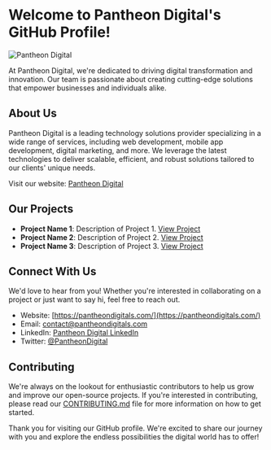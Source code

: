 # Welcome to Pantheon Digital's GitHub Profile!

![Pantheon Digital](https://pantheondigitals.com/assets/images/logo.svg)

At Pantheon Digital, we're dedicated to driving digital transformation and innovation. Our team is passionate about creating cutting-edge solutions that empower businesses and individuals alike.

## About Us

Pantheon Digital is a leading technology solutions provider specializing in a wide range of services, including web development, mobile app development, digital marketing, and more. We leverage the latest technologies to deliver scalable, efficient, and robust solutions tailored to our clients' unique needs.

Visit our website: [Pantheon Digital](https://pantheondigitals.com/)

## Our Projects

- **Project Name 1**: Description of Project 1. [View Project](#)
- **Project Name 2**: Description of Project 2. [View Project](#)
- **Project Name 3**: Description of Project 3. [View Project](#)

## Connect With Us

We'd love to hear from you! Whether you're interested in collaborating on a project or just want to say hi, feel free to reach out.

- Website: [https://pantheondigitals.com/](https://pantheondigitals.com/)
- Email: [contact@pantheondigitals.com](mailto:contact@pantheondigitals.com)
- LinkedIn: [Pantheon Digital LinkedIn](https://www.linkedin.com/company/pantheon-digitals/)
- Twitter: [@PantheonDigital](https://twitter.com/PantheonDigi)

## Contributing

We're always on the lookout for enthusiastic contributors to help us grow and improve our open-source projects. If you're interested in contributing, please read our [CONTRIBUTING.md](https://pantheondigitals.com/) file for more information on how to get started.

Thank you for visiting our GitHub profile. We're excited to share our journey with you and explore the endless possibilities the digital world has to offer!

